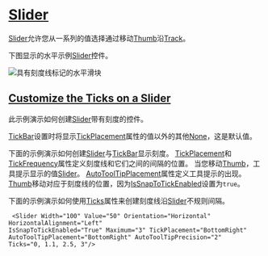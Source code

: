 # [Slider](https://docs.microsoft.com/en-us/dotnet/framework/wpf/controls/slider)

[Slider](https://docs.microsoft.com/zh-cn/dotnet/api/system.windows.controls.slider)允许您从一系列的值选择通过移动[Thumb](https://docs.microsoft.com/zh-cn/dotnet/api/system.windows.controls.primitives.thumb)沿[Track](https://docs.microsoft.com/zh-cn/dotnet/api/system.windows.controls.primitives.track)。

下图显示的水平示例[Slider](https://docs.microsoft.com/zh-cn/dotnet/api/system.windows.controls.slider)控件。

![具有刻度线标记的水平滑块](https://docs.microsoft.com/zh-cn/dotnet/framework/wpf/controls/media/ss-ctl-hslider-ticks.png)

## [Customize the Ticks on a Slider](https://docs.microsoft.com/en-us/dotnet/framework/wpf/controls/how-to-customize-the-ticks-on-a-slider)

此示例演示如何创建[Slider](https://docs.microsoft.com/zh-cn/dotnet/api/system.windows.controls.slider)带有刻度的控件。

[TickBar](https://docs.microsoft.com/zh-cn/dotnet/api/system.windows.controls.primitives.tickbar)设置时将显示[TickPlacement](https://docs.microsoft.com/zh-cn/dotnet/api/system.windows.controls.slider.tickplacement)属性的值以外的其他[None](https://docs.microsoft.com/zh-cn/dotnet/api/system.windows.controls.primitives.tickplacement#System_Windows_Controls_Primitives_TickPlacement_None)，这是默认值。

下面的示例演示如何创建[Slider](https://docs.microsoft.com/zh-cn/dotnet/api/system.windows.controls.slider)与[TickBar](https://docs.microsoft.com/zh-cn/dotnet/api/system.windows.controls.primitives.tickbar)显示刻度。 [TickPlacement](https://docs.microsoft.com/zh-cn/dotnet/api/system.windows.controls.slider.tickplacement)和[TickFrequency](https://docs.microsoft.com/zh-cn/dotnet/api/system.windows.controls.slider.tickfrequency)属性定义刻度线和它们之间的间隔的位置。 当您移动[Thumb](https://docs.microsoft.com/zh-cn/dotnet/api/system.windows.controls.primitives.thumb)，工具提示显示的值[Slider](https://docs.microsoft.com/zh-cn/dotnet/api/system.windows.controls.slider)。 [AutoToolTipPlacement](https://docs.microsoft.com/zh-cn/dotnet/api/system.windows.controls.slider.autotooltipplacement)属性定义工具提示的出现。[Thumb](https://docs.microsoft.com/zh-cn/dotnet/api/system.windows.controls.primitives.thumb)移动对应于刻度线的位置，因为[IsSnapToTickEnabled](https://docs.microsoft.com/zh-cn/dotnet/api/system.windows.controls.slider.issnaptotickenabled)设置为`true`。

下面的示例演示如何使用[Ticks](https://docs.microsoft.com/zh-cn/dotnet/api/system.windows.controls.slider.ticks)属性来创建刻度线沿[Slider](https://docs.microsoft.com/zh-cn/dotnet/api/system.windows.controls.slider)不规则间隔。

```xaml
 <Slider Width="100" Value="50" Orientation="Horizontal" HorizontalAlignment="Left" 
IsSnapToTickEnabled="True" Maximum="3" TickPlacement="BottomRight" 
AutoToolTipPlacement="BottomRight" AutoToolTipPrecision="2" 
Ticks="0, 1.1, 2.5, 3"/>
```